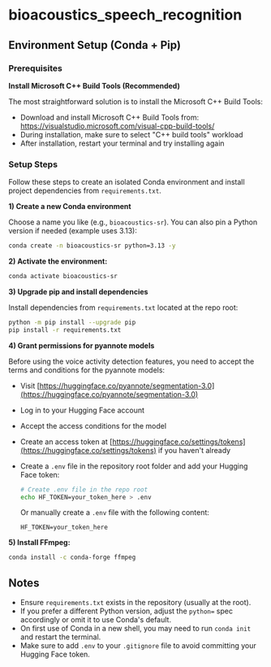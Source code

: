 # bioacoustics_speech_recognition

## Environment Setup (Conda + Pip)

### Prerequisites

**Install Microsoft C++ Build Tools (Recommended)**

The most straightforward solution is to install the Microsoft C++ Build Tools:
- Download and install Microsoft C++ Build Tools from: https://visualstudio.microsoft.com/visual-cpp-build-tools/
- During installation, make sure to select "C++ build tools" workload
- After installation, restart your terminal and try installing again

### Setup Steps

Follow these steps to create an isolated Conda environment and install project dependencies from `requirements.txt`.

**1) Create a new Conda environment**

Choose a name you like (e.g., `bioacoustics-sr`). You can also pin a Python version if needed (example uses 3.13):

```bash
conda create -n bioacoustics-sr python=3.13 -y
```

**2) Activate the environment:**

```bash
conda activate bioacoustics-sr
```

**3) Upgrade pip and install dependencies**

Install dependencies from `requirements.txt` located at the repo root:

```bash
python -m pip install --upgrade pip
pip install -r requirements.txt
```

**4) Grant permissions for pyannote models**

Before using the voice activity detection features, you need to accept the terms and conditions for the pyannote models:

- Visit [https://huggingface.co/pyannote/segmentation-3.0](https://huggingface.co/pyannote/segmentation-3.0)
- Log in to your Hugging Face account
- Accept the access conditions for the model
- Create an access token at [https://huggingface.co/settings/tokens](https://huggingface.co/settings/tokens) if you haven't already
- Create a `.env` file in the repository root folder and add your Hugging Face token:

  ```bash
  # Create .env file in the repo root
  echo HF_TOKEN=your_token_here > .env
  ```
  
  Or manually create a `.env` file with the following content:
  ```
  HF_TOKEN=your_token_here
  ```

**5) Install FFmpeg:**

```bash   
conda install -c conda-forge ffmpeg
```

## Notes

- Ensure `requirements.txt` exists in the repository (usually at the root).
- If you prefer a different Python version, adjust the `python=` spec accordingly or omit it to use Conda's default.
- On first use of Conda in a new shell, you may need to run `conda init` and restart the terminal.
- Make sure to add `.env` to your `.gitignore` file to avoid committing your Hugging Face token.
